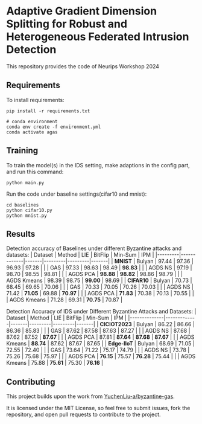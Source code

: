 # Adaptive Gradient Dimension Splitting for Robust and Heterogeneous Federated Intrusion Detection

This repository provides the code of Neurips Workshop 2024

## Requirements
To install requirements:
```setup
pip install -r requirements.txt

# conda environment
conda env create -f environment.yml
conda activate agas
```

## Training
To train the model(s) in the IDS setting, make adaptions in the config part, and run this command:
```train
python main.py
```
Run the code under baseline settings(cifar10 and mnist):
```train
cd baselines
python cifar10.py
python mnist.py
```

## Results
Detection accuracy of Baselines under different Byzantine attacks and datasets:
| Dataset | Method      | LIE   | BitFlip | Min-Sum | IPM   |
|---------|-------------|-------|---------|---------|-------|
| **MNIST** | Bulyan      | 97.44 | 97.36   | 96.93   | 97.28 |
|         | GAS         | 97.33 | 98.63   | 98.49   | **98.83** |
|         | AGDS NS     | 97.19 | 98.70   | 98.55   | 98.81 |
|         | AGDS PCA    | **98.88** | **98.82** | 98.86   | 98.79 |
|         | AGDS Kmeans | 98.39 | 98.75   | **99.00** | 98.69 |
| **CIFAR10** | Bulyan    | 70.73 | 68.45   | 69.65   | 70.06 |
|         | GAS         | 70.33 | 70.05   | 70.26   | 70.03 |
|         | AGDS NS     | 71.42 | **71.05** | 69.88   | **70.97** |
|         | AGDS PCA    | **71.83** | 70.38   | 70.13   | 70.55 |
|         | AGDS Kmeans | 71.28 | 69.31   | **70.75** | 70.87 |

Detection Accuracy of IDS under Different Byzantine Attacks and Datasets:
| Dataset      | Method      | LIE   | BitFlip | Min-Sum | IPM   |
|--------------|-------------|-------|---------|---------|-------|
| **CICIOT2023** | Bulyan      | 86.22 | 86.66   | 86.36   | 85.83 |
|              | GAS         | 87.62 | 87.58   | 87.63   | 87.27 |
|              | AGDS NS     | 87.68 | 87.62   | 87.52   | **87.67** |
|              | AGDS PCA    | 87.81 | **87.64** | **87.68** | **87.67** |
|              | AGDS Kmeans | **88.74** | 87.62   | 87.67   | 87.65 |
| **Edge-IIoT** | Bulyan     | 68.69 | 71.05   | 72.55   | 72.40 |
|              | GAS         | 73.64 | 71.22   | 75.17   | 74.79 |
|              | AGDS NS     | 73.78 | 75.26   | 75.68   | 75.97 |
|              | AGDS PCA    | **76.15** | 75.57   | **76.28** | 75.44 |
|              | AGDS Kmeans | 75.88 | **75.61** | 75.30   | **76.16** |


## Contributing
This project builds upon the work from [YuchenLiu-a/byzantine-gas](https://github.com/YuchenLiu-a/byzantine-gas).

It is licensed under the MIT License, so feel free to submit issues, fork the repository, and open pull requests to contribute to the project.




